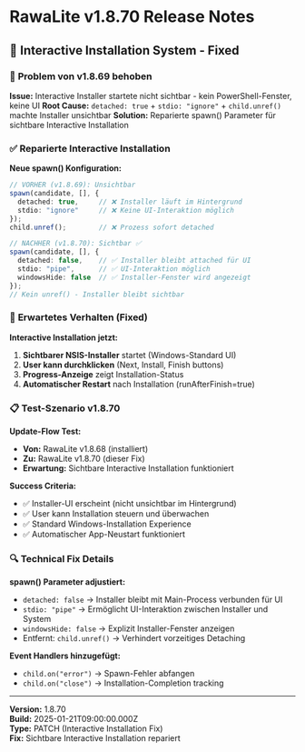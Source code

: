 # RawaLite v1.8.70 Release Notes
## 🔧 **Interactive Installation System - Fixed**

### 🐛 **Problem von v1.8.69 behoben**

**Issue:** Interactive Installer startete nicht sichtbar - kein PowerShell-Fenster, keine UI
**Root Cause:** `detached: true` + `stdio: "ignore"` + `child.unref()` machte Installer unsichtbar
**Solution:** Reparierte spawn() Parameter für sichtbare Interactive Installation

### ✅ **Reparierte Interactive Installation**

**Neue spawn() Konfiguration:**
```typescript
// VORHER (v1.8.69): Unsichtbar
spawn(candidate, [], {
  detached: true,     // ❌ Installer läuft im Hintergrund
  stdio: "ignore"     // ❌ Keine UI-Interaktion möglich
});
child.unref();        // ❌ Prozess sofort detached

// NACHHER (v1.8.70): Sichtbar ✅
spawn(candidate, [], {
  detached: false,    // ✅ Installer bleibt attached für UI
  stdio: "pipe",      // ✅ UI-Interaktion möglich
  windowsHide: false  // ✅ Installer-Fenster wird angezeigt
});
// Kein unref() - Installer bleibt sichtbar
```

### 🎯 **Erwartetes Verhalten (Fixed)**

**Interactive Installation jetzt:**
1. **Sichtbarer NSIS-Installer** startet (Windows-Standard UI)
2. **User kann durchklicken** (Next, Install, Finish buttons)
3. **Progress-Anzeige** zeigt Installation-Status
4. **Automatischer Restart** nach Installation (runAfterFinish=true)

### 📋 **Test-Szenario v1.8.70**

**Update-Flow Test:**
- **Von:** RawaLite v1.8.68 (installiert)
- **Zu:** RawaLite v1.8.70 (dieser Fix)
- **Erwartung:** Sichtbare Interactive Installation funktioniert

**Success Criteria:**
- ✅ Installer-UI erscheint (nicht unsichtbar im Hintergrund)
- ✅ User kann Installation steuern und überwachen  
- ✅ Standard Windows-Installation Experience
- ✅ Automatischer App-Neustart funktioniert

### 🔍 **Technical Fix Details**

**spawn() Parameter adjustiert:**
- `detached: false` → Installer bleibt mit Main-Process verbunden für UI
- `stdio: "pipe"` → Ermöglicht UI-Interaktion zwischen Installer und System
- `windowsHide: false` → Explizit Installer-Fenster anzeigen
- Entfernt: `child.unref()` → Verhindert vorzeitiges Detaching

**Event Handlers hinzugefügt:**
- `child.on("error")` → Spawn-Fehler abfangen
- `child.on("close")` → Installation-Completion tracking

---

**Version:** 1.8.70  
**Build:** 2025-01-21T09:00:00.000Z  
**Type:** PATCH (Interactive Installation Fix)  
**Fix:** Sichtbare Interactive Installation repariert